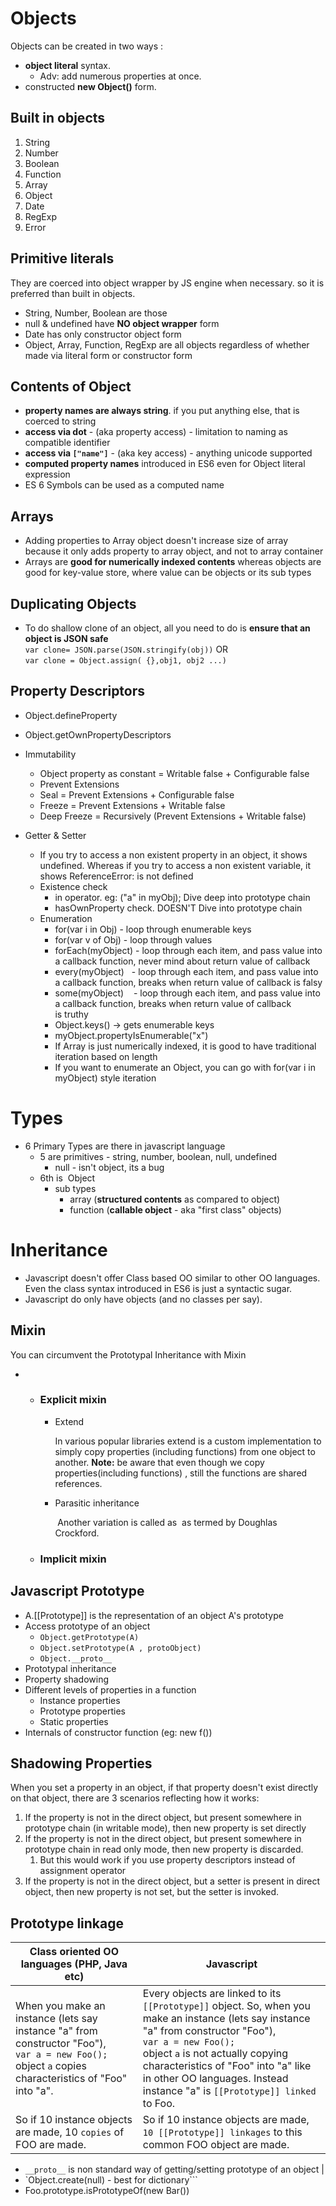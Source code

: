 # Objects

Objects can be created in two ways :

-   **object literal** syntax. 
    -   Adv: add numerous properties at once.
-   constructed **new Object()** form.

## Built in objects

1.  String
2.  Number
3.  Boolean
4.  Function
5.  Array
6.  Object
7.  Date
8.  RegExp
9.  Error 

## Primitive literals

They are coerced into object wrapper by JS engine when necessary. so it
is preferred than built in objects.

-   String, Number, Boolean are those
-   null & undefined have **NO object wrapper** form
-   Date has only constructor object form
-   Object, Array, Function, RegExp are all objects regardless of
    whether made via literal form or constructor form

## Contents of Object

-   **property names are always string**. if you put anything else, that
    is coerced to string
-   **access via dot** - (aka property access) - limitation to naming as
    compatible identifier
-   **access via `["name"]`** - (aka key access) - anything unicode
    supported
-   **computed property names** introduced in ES6 even for Object
    literal expression
-   ES 6 Symbols can be used as a computed name

## Arrays

-   Adding properties to Array object doesn't increase size of array
    because it only adds property to array object, and not to array
    container
-   Arrays are **good for numerically indexed contents** whereas objects
    are good for key-value store, where value can be objects or its sub
    types

## Duplicating Objects

-   To do shallow clone of an object, all you need to do is **ensure that an object is JSON safe**  
    `var clone= JSON.parse(JSON.stringify(obj))`
    OR  
    `var clone = Object.assign( {},obj1, obj2 ...)`

## Property Descriptors

-   Object.defineProperty
-   Object.getOwnPropertyDescriptors
-   Immutability
    -   Object property as constant = Writable false + Configurable false
    -   Prevent Extensions
    -   Seal = Prevent Extensions + Configurable false
    -   Freeze = Prevent Extensions + Writable false
    -   Deep Freeze = Recursively (Prevent Extensions + Writable false)

-   Getter & Setter
    -   If you try to access a non existent property in an object, it
        shows undefined. Whereas if you try to access a non existent
        variable, it shows ReferenceError: is not defined
    -   Existence check
        -   in operator. eg: ("a" in myObj); Dive deep into prototype
            chain
        -   hasOwnProperty check. DOESN'T Dive into prototype chain
    -   Enumeration
        -   for(var i in Obj) - loop through enumerable keys
        -   for(var v of Obj) - loop through values
        -   forEach(myObject) - loop through each item, and pass value
            into a callback function, never mind about return value of
            callback
        -   every(myObject)   - loop through each item, and pass value
            into a callback function, breaks when return value of
            callback is falsy
        -   some(myObject)    - loop through each item, and pass value
            into a callback function, breaks when return value of
            callback is truthy
        -   Object.keys() → gets enumerable keys
        -   myObject.propertyIsEnumerable("x") 
        -   If Array is just numerically indexed, it is good to have
            traditional iteration based on length
        -   If you want to enumerate an Object, you can go with for(var
            i in myObject) style iteration

# Types

-   6 Primary Types are there in javascript language   
    -   5 are primitives - string, number, boolean, null, undefined
        -   null - isn't object, its a bug
    -   6th is  Object
        -   sub types
            -   array (**structured contents** as compared to object)
            -   function (**callable object** - aka "first class"
                objects)

# Inheritance

-   Javascript doesn't offer Class based OO similar to other OO
    languages. Even the class syntax introduced in ES6 is just a
    syntactic sugar. 
-   Javascript do only have objects (and no classes per say).

## Mixin

You can circumvent the Prototypal Inheritance with Mixin

-   -   ### Explicit mixin 

        -   Extend

            In various popular libraries extend is a custom
            implementation to simply copy properties (including
            functions) from one object to another. **Note:** be aware
            that even though we copy properties(including functions) ,
            still the functions are shared references.

        -   Parasitic inheritance

             Another variation is called as  as termed by Doughlas
            Crockford. 

    -   ### Implicit mixin 

## **Javascript Prototype**

-   A.[[Prototype]] is the representation of an object A's prototype
-   Access prototype of an object
    -   `Object.getPrototype(A)`
    -   `Object.setPrototype(A , protoObject)`
    -   `Object.__proto__`
-   Prototypal inheritance
-   Property shadowing
-   Different levels of properties in a function
    -   Instance properties
    -   Prototype properties
    -   Static properties
-   Internals of constructor function (eg: new f())

## Shadowing Properties

When you set a property in an object, if that property doesn't exist
directly on that object, there are 3 scenarios reflecting how it works:

1.  If the property is not in the direct object, but present somewhere
    in prototype chain (in writable mode), then new property is set
    directly
2.  If the property is not in the direct object, but present somewhere
    in prototype chain in read only mode, then new property is
    discarded.
    1.  But this would work if you use property descriptors instead of
        assignment operator
3.  If the property is not in the direct object, but a setter is present
    in direct object, then new property is not set, but the setter is
    invoked.

## Prototype linkage

|Class oriented OO languages (PHP, Java etc)|Javascript|
|----------|-------|
|When you make an instance (lets say instance "a" from constructor "Foo"), <br/> `var a = new Foo();` <br/> object `a` copies characteristics of "Foo" into "a".| Every objects are linked to its `[[Prototype]]` object. So, when you make an instance (lets say instance "a" from constructor "Foo"), <br/> `var a = new Foo();` <br/> object `a` is not actually copying characteristics of "Foo" into "a" like in other OO languages. Instead instance "a" is `[[Prototype]] linked` to Foo.|
| So if 10 instance objects are made, 10 `copies` of FOO are made.|So if 10 instance objects are made, `10 [[Prototype]] linkages` to this common FOO object are made.|

-   `__proto__` is non standard way of getting/setting prototype of an object |
-   `Object.create(null) - best for dictionary```
-   Foo.prototype.isPrototypeOf(new Bar())
